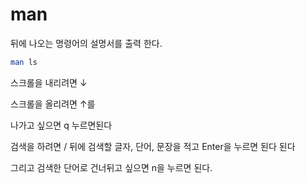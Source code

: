 # man

뒤에 나오는 명령어의 설명서를 출력 한다.

```Bash
man ls
```

스크롤을 내리려면 ↓

스크롤을 올리려면 ↑를

나가고 싶으면 q 누르면된다

검색을 하려면 / 뒤에 검색할 글자, 단어, 문장을 적고 Enter을 누르면 된다 된다

그리고 검색한 단어로 건너뒤고 싶으면 n을 누르면 된다.